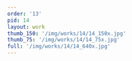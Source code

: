 ```yaml
---
order: '13'
pid: 14
layout: work
thumb_150: '/img/works/14/14_150x.jpg'
thumb_75: '/img/works/14/14_75x.jpg'
full: '/img/works/14/14_640x.jpg'
---
```


